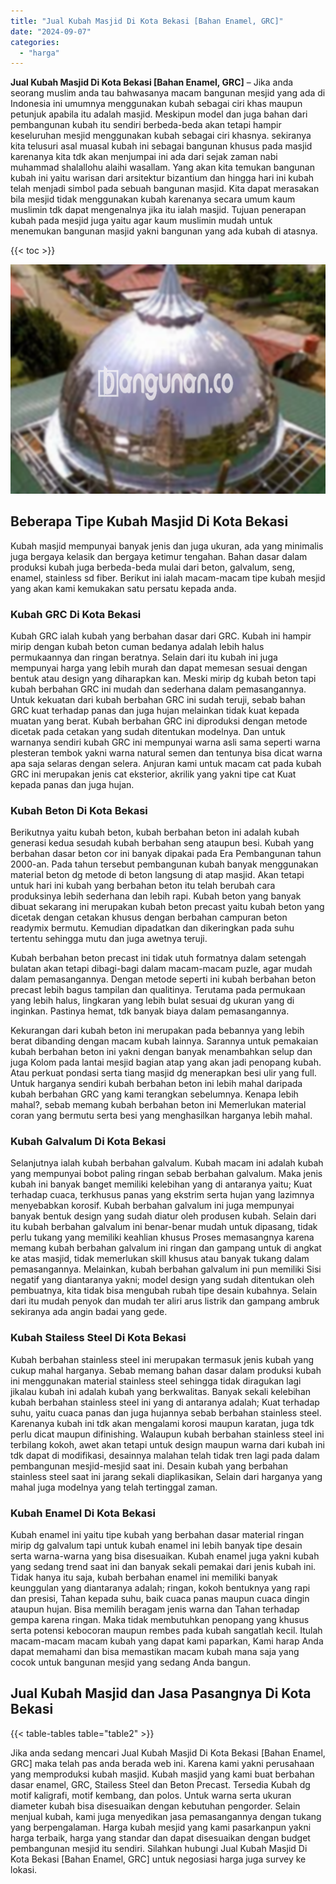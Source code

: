 ```yaml
---
title: "Jual Kubah Masjid Di Kota Bekasi [Bahan Enamel, GRC]"
date: "2024-09-07"
categories: 
  - "harga"
---
```


**Jual Kubah Masjid Di Kota Bekasi \[Bahan Enamel, GRC\]** – Jika anda seorang muslim anda tau bahwasanya macam bangunan mesjid yang ada di Indonesia ini umumnya menggunakan kubah sebagai ciri khas maupun petunjuk apabila itu adalah masjid. Meskipun model dan juga bahan dari pembangunan kubah itu sendiri berbeda-beda akan tetapi hampir keseluruhan mesjid menggunakan kubah sebagai ciri khasnya. sekiranya kita telusuri asal muasal kubah ini sebagai bangunan khusus pada masjid karenanya kita tdk akan menjumpai ini ada dari sejak zaman nabi muhammad shalallohu alaihi wasallam. Yang akan kita temukan bangunan kubah ini yaitu warisan dari arsitektur bizantium dan hingga hari ini kubah telah menjadi simbol pada sebuah bangunan masjid. Kita dapat merasakan bila mesjid tidak menggunakan kubah karenanya secara umum kaum muslimin tdk dapat mengenalnya jika itu ialah masjid. Tujuan penerapan kubah pada mesjid juga yaitu agar kaum muslimin mudah untuk menemukan bangunan masjid yakni bangunan yang ada kubah di atasnya.

{{< toc >}}

![Jual Kubah Masjid Di Kota Bekasi [Bahan Enamel, GRC]](/images/jual-kubah-masjid-19.png)

## Beberapa Tipe Kubah Masjid Di Kota Bekasi

Kubah masjid mempunyai banyak jenis dan juga ukuran, ada yang minimalis juga bergaya kelasik dan bergaya ketimur tengahan. Bahan dasar dalam produksi kubah juga berbeda-beda mulai dari beton, galvalum, seng, enamel, stainless sd fiber. Berikut ini ialah macam-macam tipe kubah mesjid yang akan kami kemukakan satu persatu kepada anda.

### Kubah GRC Di Kota Bekasi

Kubah GRC ialah kubah yang berbahan dasar dari GRC. Kubah ini hampir mirip dengan kubah beton cuman bedanya adalah lebih halus permukaannya dan ringan beratnya. Selain dari itu kubah ini juga mempunyai harga yang lebih murah dan dapat memesan sesuai dengan bentuk atau design yang diharapkan kan. Meski mirip dg kubah beton tapi kubah berbahan GRC ini mudah dan sederhana dalam pemasangannya. Untuk kekuatan dari kubah berbahan GRC ini sudah teruji, sebab bahan GRC kuat terhadap panas dan juga hujan melainkan tidak kuat kepada muatan yang berat. Kubah berbahan GRC ini diproduksi dengan metode dicetak pada cetakan yang sudah ditentukan modelnya. Dan untuk warnanya sendiri kubah GRC ini mempunyai warna asli sama seperti warna plesteran tembok yakni warna natural semen dan tentunya bisa dicat warna apa saja selaras dengan selera. Anjuran kami untuk macam cat pada kubah GRC ini merupakan jenis cat eksterior, akrilik yang yakni tipe cat Kuat kepada panas dan juga hujan.

### Kubah Beton Di Kota Bekasi

Berikutnya yaitu kubah beton, kubah berbahan beton ini adalah kubah generasi kedua sesudah kubah berbahan seng ataupun besi. Kubah yang berbahan dasar beton cor ini banyak dipakai pada Era Pembangunan tahun 2000-an. Pada tahun tersebut pembangunan kubah banyak menggunakan material beton dg metode di beton langsung di atap masjid. Akan tetapi untuk hari ini kubah yang berbahan beton itu telah berubah cara produksinya lebih sederhana dan lebih rapi. Kubah beton yang banyak dibuat sekarang ini merupakan kubah beton precast yaitu kubah beton yang dicetak dengan cetakan khusus dengan berbahan campuran beton readymix bermutu. Kemudian dipadatkan dan dikeringkan pada suhu tertentu sehingga mutu dan juga awetnya teruji.

Kubah berbahan beton precast ini tidak utuh formatnya dalam setengah bulatan akan tetapi dibagi-bagi dalam macam-macam puzle, agar mudah dalam pemasangannya. Dengan metode seperti ini kubah berbahan beton precast lebih bagus tampilan dan qualitinya. Terutama pada permukaan yang lebih halus, lingkaran yang lebih bulat sesuai dg ukuran yang di inginkan. Pastinya hemat, tdk banyak biaya dalam pemasangannya.

Kekurangan dari kubah beton ini merupakan pada bebannya yang lebih berat dibanding dengan macam kubah lainnya. Sarannya untuk pemakaian kubah berbahan beton ini yakni dengan banyak menambahkan selup dan juga Kolom pada lantai mesjid bagian atap yang akan jadi penopang kubah. Atau perkuat pondasi serta tiang masjid dg menerapkan besi ulir yang full. Untuk harganya sendiri kubah berbahan beton ini lebih mahal daripada kubah berbahan GRC yang kami terangkan sebelumnya. Kenapa lebih mahal?, sebab memang kubah berbahan beton ini Memerlukan material coran yang bermutu serta besi yang menghasilkan harganya lebih mahal.

### Kubah Galvalum Di Kota Bekasi

Selanjutnya ialah kubah berbahan galvalum. Kubah macam ini adalah kubah yang mempunyai bobot paling ringan sebab berbahan galvalum. Maka jenis kubah ini banyak banget memiliki kelebihan yang di antaranya yaitu; Kuat terhadap cuaca, terkhusus panas yang ekstrim serta hujan yang lazimnya menyebabkan korosif. Kubah berbahan galvalum ini juga mempunyai banyak bentuk design yang sudah diatur oleh produsen kubah. Selain dari itu kubah berbahan galvalum ini benar-benar mudah untuk dipasang, tidak perlu tukang yang memiliki keahlian khusus Proses memasangnya karena memang kubah berbahan galvalum ini ringan dan gampang untuk di angkat ke atas masjid, tidak memerlukan skill khusus atau banyak tukang dalam pemasangannya. Melainkan, kubah berbahan galvalum ini pun memiliki Sisi negatif yang diantaranya yakni; model design yang sudah ditentukan oleh pembuatnya, kita tidak bisa mengubah rubah tipe desain kubahnya. Selain dari itu mudah penyok dan mudah ter aliri arus listrik dan gampang ambruk sekiranya ada angin badai yang gede.

### Kubah Stailess Steel Di Kota Bekasi

Kubah berbahan stainless steel ini merupakan termasuk jenis kubah yang cukup mahal harganya. Sebab memang bahan dasar dalam produksi kubah ini menggunakan material stainless steel sehingga tidak diragukan lagi jikalau kubah ini adalah kubah yang berkwalitas. Banyak sekali kelebihan kubah berbahan stainless steel ini yang di antaranya adalah; Kuat terhadap suhu, yaitu cuaca panas dan juga hujannya sebab berbahan stainless steel. Karenanya kubah ini tdk akan mengalami korosi maupun karatan, juga tdk perlu dicat maupun difinishing. Walaupun kubah berbahan stainless steel ini terbilang kokoh, awet akan tetapi untuk design maupun warna dari kubah ini tdk dapat di modifikasi, desainnya malahan telah tidak tren lagi pada dalam pembangunan mesjid-mesjid saat ini. Desain kubah yang berbahan stainless steel saat ini jarang sekali diaplikasikan, Selain dari harganya yang mahal juga modelnya yang telah tertinggal zaman.

### Kubah Enamel Di Kota Bekasi

Kubah enamel ini yaitu tipe kubah yang berbahan dasar material ringan mirip dg galvalum tapi untuk kubah enamel ini lebih banyak tipe desain serta warna-warna yang bisa disesuaikan. Kubah enamel juga yakni kubah yang sedang trend saat ini dan banyak sekali pemakai dari jenis kubah ini. Tidak hanya itu saja, kubah berbahan enamel ini memiliki banyak keunggulan yang diantaranya adalah; ringan, kokoh bentuknya yang rapi dan presisi, Tahan kepada suhu, baik cuaca panas maupun cuaca dingin ataupun hujan. Bisa memilih beragam jenis warna dan Tahan terhadap gempa karena ringan. Maka tidak membutuhkan penopang yang khusus serta potensi kebocoran maupun rembes pada kubah sangatlah kecil. Itulah macam-macam macam kubah yang dapat kami paparkan, Kami harap Anda dapat memahami dan bisa memastikan macam kubah mana saja yang cocok untuk bangunan mesjid yang sedang Anda bangun.

## Jual Kubah Masjid dan Jasa Pasangnya Di Kota Bekasi

{{< table-tables table="table2" >}}

Jika anda sedang mencari Jual Kubah Masjid Di Kota Bekasi \[Bahan Enamel, GRC\] maka telah pas anda berada web ini. Karena kami yakni perusahaan yang memproduksi kubah masjid. Kubah masjid yang kami buat berbahan dasar enamel, GRC, Stailess Steel dan Beton Precast. Tersedia Kubah dg motif kaligrafi, motif kembang, dan polos. Untuk warna serta ukuran diameter kubah bisa disesuaikan dengan kebutuhan pengorder. Selain menjual kubah, kami juga menyedikan jasa pemasangannya dengan tukang yang berpengalaman. Harga kubah mesjid yang kami pasarkanpun yakni harga terbaik, harga yang standar dan dapat disesuaikan dengan budget pembangunan mesjid itu sendiri. Silahkan hubungi Jual Kubah Masjid Di Kota Bekasi \[Bahan Enamel, GRC\] untuk negosiasi harga juga survey ke lokasi.
